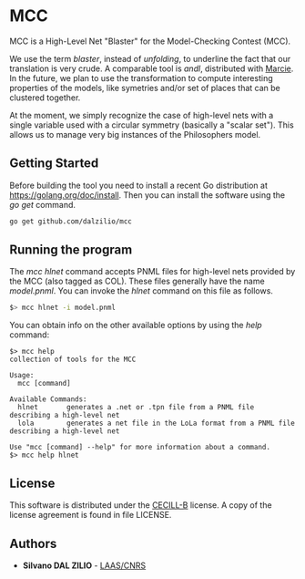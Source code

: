 # MCC

MCC is a High-Level Net "Blaster" for the Model-Checking Contest (MCC).

We use the term *blaster*, instead of *unfolding*, to underline the fact that
our translation is very crude. A comparable tool is *andl*, distributed with
[Marcie]("http://www-dssz.informatik.tu-cottbus.de/DSSZ/Software/Marcie"). In
the future, we plan to use the transformation to compute interesting properties
of the models, like symetries and/or set of places that can be clustered
together.

At the moment, we simply recognize the case of high-level nets with a single
variable used with a circular symmetry (basically a "scalar set"). This allows us to manage very big instances of the Philosophers model.

## Getting Started

Before building the tool you need to install a recent  Go distribution at
<https://golang.org/doc/install>. Then you can install the software using the
*go get* command.

```bash
go get github.com/dalzilio/mcc
```

## Running the program

The *mcc hlnet* command accepts PNML files for high-level nets provided by the MCC (also tagged as COL).
These files generally have the name *model.pnml*.
You can invoke the *hlnet* command on this file as follows.

```bash
$> mcc hlnet -i model.pnml
```

You can obtain info on the other available options by using the *help* command:

```text
$> mcc help
collection of tools for the MCC

Usage:
  mcc [command]

Available Commands:
  hlnet       generates a .net or .tpn file from a PNML file describing a high-level net
  lola        generates a net file in the LoLa format from a PNML file describing a high-level net

Use "mcc [command] --help" for more information about a command.
$> mcc help hlnet
```

## License

This software is distributed under the [CECILL-B]("http://www.cecill.info") license.
A copy of the license agreement is found in file LICENSE.

## Authors

* **Silvano DAL ZILIO** -  [LAAS/CNRS]("https://www.laas.fr/")
